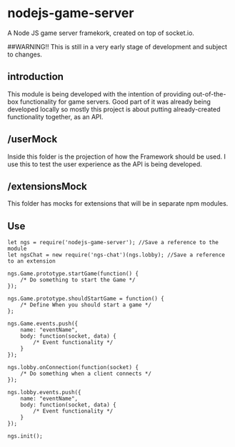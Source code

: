 # nodejs-game-server
A Node JS game server framekork, created on top of socket.io.

##WARNING!!
This is still in a very early stage of development and subject to changes.

## introduction
This module is being developed with the intention of providing out-of-the-box functionality for game servers. Good part of it was already being developed locally so mostly this project is about putting already-created functionality together, as an API.

## /userMock
Inside this folder is the projection of how the Framework should be used. I use this to test the user experience as the API is being developed.

## /extensionsMock
This folder has mocks for extensions that will be in separate npm modules.

## Use
```
let ngs = require('nodejs-game-server'); //Save a reference to the module
let ngsChat = new require('ngs-chat')(ngs.lobby); //Save a reference to an extension

ngs.Game.prototype.startGame(function() {
	/* Do something to start the Game */
});

ngs.Game.prototype.shouldStartGame = function() {
	/* Define When you should start a game */
};

ngs.Game.events.push({
	name: "eventName",
	body: function(socket, data) {
		/* Event functionality */
	}
});

ngs.lobby.onConnection(function(socket) {
	/* Do something when a client connects */
});

ngs.lobby.events.push({
	name: "eventName",
	body: function(socket, data) {
		/* Event functionality */
	}
});

ngs.init();
```
